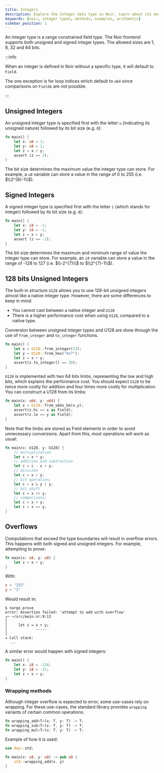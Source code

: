 ```yaml
---
title: Integers
description: Explore the Integer data type in Noir. Learn about its methods, see real-world examples, and grasp how to efficiently use Integers in your Noir code.
keywords: [noir, integer types, methods, examples, arithmetic]
sidebar_position: 1
---
```


An integer type is a range constrained field type. The Noir frontend supports both unsigned and signed integer types. The allowed sizes are 1, 8, 32 and 64 bits.

:::info

When an integer is defined in Noir without a specific type, it will default to `Field`.

The one exception is for loop indices which default to `u64` since comparisons on `Field`s are not possible.

:::

## Unsigned Integers

An unsigned integer type is specified first with the letter `u` (indicating its unsigned nature) followed by its bit size (e.g. `8`):

```rust
fn main() {
    let x: u8 = 1;
    let y: u8 = 1;
    let z = x + y;
    assert (z == 2);
}
```

The bit size determines the maximum value the integer type can store. For example, a `u8` variable can store a value in the range of 0 to 255 (i.e. $\\2^{8}-1\\$).

## Signed Integers

A signed integer type is specified first with the letter `i` (which stands for integer) followed by its bit size (e.g. `8`):

```rust
fn main() {
    let x: i8 = -1;
    let y: i8 = -1;
    let z = x + y;
    assert (z == -2);
}
```

The bit size determines the maximum and minimum range of value the integer type can store. For example, an `i8` variable can store a value in the range of -128 to 127 (i.e. $\\-2^{7}\\$ to $\\2^{7}-1\\$).

## 128 bits Unsigned Integers

The built-in structure `U128` allows you to use 128-bit unsigned integers almost like a native integer type. However, there are some differences to keep in mind:
- You cannot cast between a native integer and `U128`
- There is a higher performance cost when using `U128`, compared to a native type.

Conversion between unsigned integer types and U128 are done through the use of `from_integer` and `to_integer` functions.

```rust
fn main() {
    let x = U128::from_integer(23);
    let y = U128::from_hex("0x7");
    let z = x + y;
    assert(z.to_integer() == 30);
}
```

`U128` is implemented with two 64 bits limbs, representing the low and high bits, which explains the performance cost. You should expect `U128` to be twice more costly for addition and four times more costly for multiplication.
You can construct a U128 from its limbs:
```rust
fn main(x: u64, y: u64) {
    let x = U128::from_u64s_be(x,y);
    assert(z.hi == x as Field);
    assert(z.lo == y as Field);
}
```

Note that the limbs are stored as Field elements in order to avoid unnecessary conversions.
Apart from this, most operations will work as usual:

```rust
fn main(x: U128, y: U128) {
    // multiplication
    let c = x * y;
    // addition and subtraction
    let c = c - x + y;
    // division
    let c = x / y;
    // bit operation;
    let c = x & y | y;
    // bit shift
    let c = x << y;
    // comparisons;
    let c = x < y;
    let c = x == y;
}
```

## Overflows

Computations that exceed the type boundaries will result in overflow errors. This happens with both signed and unsigned integers. For example, attempting to prove:

```rust
fn main(x: u8, y: u8) {
    let z = x + y;
}
```

With:

```toml
x = "255"
y = "1"
```

Would result in:

```
$ nargo prove
error: Assertion failed: 'attempt to add with overflow'
┌─ ~/src/main.nr:9:13
│
│     let z = x + y;
│             -----
│
= Call stack:
  ...
```

A similar error would happen with signed integers:

```rust
fn main() {
    let x: i8 = -118;
    let y: i8 = -11;
    let z = x + y;
}
```

### Wrapping methods

Although integer overflow is expected to error, some use-cases rely on wrapping. For these use-cases, the standard library provides `wrapping` variants of certain common operations:

```rust
fn wrapping_add<T>(x: T, y: T) -> T;
fn wrapping_sub<T>(x: T, y: T) -> T;
fn wrapping_mul<T>(x: T, y: T) -> T;
```

Example of how it is used:

```rust
use dep::std;

fn main(x: u8, y: u8) -> pub u8 {
    std::wrapping_add(x, y)
}
```

